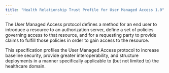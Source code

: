 ```yaml
---
title: "Health Relationship Trust Profile for User Managed Access 1.0"
---
```


The User Managed Access protocol defines a method for an end user to introduce a resource to an authorization server, define a set of policies governing access to that resource, and for a requesting party to provide claims to fulfill those policies in order to gain access to the resource.

This specification profiles the User Managed Access protocol to increase baseline security, provide greater interoperability, and structure deployments in a manner specifically applicable to (but not limited to) the healthcare domain.

